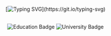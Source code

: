 <div align="center">
   
<br><br>

[![Typing SVG](https://readme-typing-svg.demolab.com?font=Oleo+Script&size=30&pause=1000&color=FFFFFF&center=true&vCenter=true&width=600&height=58&lines=Hi%2C+I'm+Wakar+Yunus+!;)](https://git.io/typing-svg)

<br>

<img src="https://img.shields.io/badge/Education-Pursing_Postgraduate_in_Computer_Science_Engineering(AI and DS)-blue" alt="Education Badge" />
<img src="https://img.shields.io/badge/University-Jadavpur_University-red" alt="University Badge" />

<br><br>

</div>
